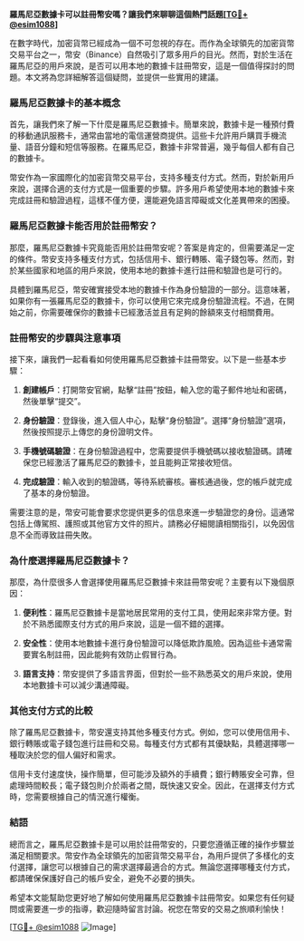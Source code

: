 **羅馬尼亞數據卡可以註冊幣安嗎？讓我們來聊聊這個熱門話題[[TG💪+ @esim1088](https://t.me/s/esim1088)]**

在數字時代，加密貨幣已經成為一個不可忽視的存在。而作為全球領先的加密貨幣交易平台之一，幣安（Binance）自然吸引了眾多用戶的目光。然而，對於生活在羅馬尼亞的用戶來說，是否可以用本地的數據卡註冊幣安，這是一個值得探討的問題。本文將為您詳細解答這個疑問，並提供一些實用的建議。

### 羅馬尼亞數據卡的基本概念

首先，讓我們來了解一下什麼是羅馬尼亞數據卡。簡單來說，數據卡是一種預付費的移動通訊服務卡，通常由當地的電信運營商提供。這些卡允許用戶購買手機流量、語音分鐘和短信等服務。在羅馬尼亞，數據卡非常普遍，幾乎每個人都有自己的數據卡。

幣安作為一家國際化的加密貨幣交易平台，支持多種支付方式。然而，對於新用戶來說，選擇合適的支付方式是一個重要的步驟。許多用戶希望使用本地的數據卡來完成註冊和驗證過程，這樣不僅方便，還能避免語言障礙或文化差異帶來的困擾。

### 羅馬尼亞數據卡能否用於註冊幣安？

那麼，羅馬尼亞數據卡究竟能否用於註冊幣安呢？答案是肯定的，但需要滿足一定的條件。幣安支持多種支付方式，包括信用卡、銀行轉賬、電子錢包等。然而，對於某些國家和地區的用戶來說，使用本地的數據卡進行註冊和驗證也是可行的。

具體到羅馬尼亞，幣安確實接受本地的數據卡作為身份驗證的一部分。這意味著，如果你有一張羅馬尼亞的數據卡，你可以使用它來完成身份驗證流程。不過，在開始之前，你需要確保你的數據卡已經激活並且有足夠的餘額來支付相關費用。

### 註冊幣安的步驟與注意事項

接下來，讓我們一起看看如何使用羅馬尼亞數據卡註冊幣安。以下是一些基本步驟：

1. **創建帳戶**：打開幣安官網，點擊“註冊”按鈕，輸入您的電子郵件地址和密碼，然後單擊“提交”。
   
2. **身份驗證**：登錄後，進入個人中心，點擊“身份驗證”。選擇“身份驗證”選項，然後按照提示上傳您的身份證明文件。

3. **手機號碼驗證**：在身份驗證過程中，您需要提供手機號碼以接收驗證碼。請確保您已經激活了羅馬尼亞的數據卡，並且能夠正常接收短信。

4. **完成驗證**：輸入收到的驗證碼，等待系統審核。審核通過後，您的帳戶就完成了基本的身份驗證。

需要注意的是，幣安可能會要求您提供更多的信息來進一步驗證您的身份。這通常包括上傳駕照、護照或其他官方文件的照片。請務必仔細閱讀相關指引，以免因信息不全而導致註冊失敗。

### 為什麼選擇羅馬尼亞數據卡？

那麼，為什麼很多人會選擇使用羅馬尼亞數據卡來註冊幣安呢？主要有以下幾個原因：

1. **便利性**：羅馬尼亞數據卡是當地居民常用的支付工具，使用起來非常方便。對於不熟悉國際支付方式的用戶來說，這是一個不錯的選擇。

2. **安全性**：使用本地數據卡進行身份驗證可以降低欺詐風險。因為這些卡通常需要實名制註冊，因此能夠有效防止假冒行為。

3. **語言支持**：幣安提供了多語言界面，但對於一些不熟悉英文的用戶來說，使用本地數據卡可以減少溝通障礙。

### 其他支付方式的比較

除了羅馬尼亞數據卡，幣安還支持其他多種支付方式。例如，您可以使用信用卡、銀行轉賬或電子錢包進行註冊和交易。每種支付方式都有其優缺點，具體選擇哪一種取決於您的個人偏好和需求。

信用卡支付速度快，操作簡單，但可能涉及額外的手續費；銀行轉賬安全可靠，但處理時間較長；電子錢包則介於兩者之間，既快速又安全。因此，在選擇支付方式時，您需要根據自己的情況進行權衡。

### 結語

總而言之，羅馬尼亞數據卡是可以用於註冊幣安的，只要您遵循正確的操作步驟並滿足相關要求。幣安作為全球領先的加密貨幣交易平台，為用戶提供了多樣化的支付選擇，讓您可以根據自己的需求選擇最適合的方式。無論您選擇哪種支付方式，都請確保保護好自己的帳戶安全，避免不必要的損失。

希望本文能幫助您更好地了解如何使用羅馬尼亞數據卡註冊幣安。如果您有任何疑問或需要進一步的指導，歡迎隨時留言討論。祝您在幣安的交易之旅順利愉快！

[[TG💪+ @esim1088](https://t.me/s/esim1088) ![Image](https://i.postimg.cc/4NQfJmqS/Snipaste-2025-05-13-00-14-12.png)]
